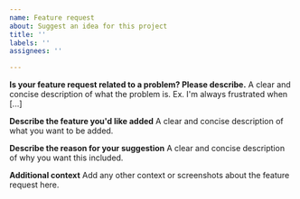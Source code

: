 ```yaml
---
name: Feature request
about: Suggest an idea for this project
title: ''
labels: ''
assignees: ''

---
```


**Is your feature request related to a problem? Please describe.**
A clear and concise description of what the problem is. Ex. I'm always frustrated when [...]

**Describe the feature you'd like added**
A clear and concise description of what you want to be added.

**Describe the reason for your suggestion**
A clear and concise description of why you want this included.

**Additional context**
Add any other context or screenshots about the feature request here.
